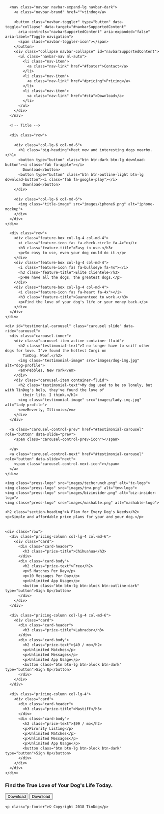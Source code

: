 <!DOCTYPE html>
<html>

<head>
  <meta charset="utf-8">
  <title id="tindog">TinDog</title>

  <!-- Google Fonts -->
  <link rel="preconnect" href="https://fonts.gstatic.com">
  <link href="https://fonts.googleapis.com/css?family=Montserrat:400,500,700,900|Ubuntu:400,500,700" rel="stylesheet">

  <!-- Fontawesome -->
  <script src="https://kit.fontawesome.com/18659e7b3c.js" crossorigin="anonymous"></script>

  <!-- Bootstrap -->
  <link rel="stylesheet" href="https://cdn.jsdelivr.net/npm/bootstrap@4.6.0/dist/css/bootstrap.min.css"
    integrity="sha384-B0vP5xmATw1+K9KRQjQERJvTumQW0nPEzvF6L/Z6nronJ3oUOFUFpCjEUQouq2+l" crossorigin="anonymous">
  <script src="https://code.jquery.com/jquery-3.5.1.slim.min.js"
    integrity="sha384-DfXdz2htPH0lsSSs5nCTpuj/zy4C+OGpamoFVy38MVBnE+IbbVYUew+OrCXaRkfj"
    crossorigin="anonymous"></script>
  <script src="https://cdn.jsdelivr.net/npm/bootstrap@4.6.0/dist/js/bootstrap.bundle.min.js"
    integrity="sha384-Piv4xVNRyMGpqkS2by6br4gNJ7DXjqk09RmUpJ8jgGtD7zP9yug3goQfGII0yAns"
    crossorigin="anonymous"></script>

  <!-- CSS Stylesheets -->
  <link rel="stylesheet" href="css/styles.css">


</head>

<body>

  <section class="colored-section" id="title">
    <div class="container-fluid">
      <!-- Nav Bar -->

      <nav class="navbar navbar-expand-lg navbar-dark">
        <a class="navbar-brand" href="">tindog</a>

        <button class="navbar-toggler" type="button" data-toggle="collapse" data-target="#navbarSupportedContent"
          aria-controls="navbarSupportedContent" aria-expanded="false" aria-label="Toggle navigation">
          <span class="navbar-toggler-icon"></span>
        </button>
        <div class="collapse navbar-collapse" id="navbarSupportedContent">
          <ul class="navbar-nav ml-auto">
            <li class="nav-item">
              <a class="nav-link" href="#footer">Contact</a>
            </li>
            <li class="nav-item">
              <a class="nav-link" href="#pricing">Pricing</a>
            </li>
            <li class="nav-item">
              <a class="nav-link" href="#cta">Download</a>
            </li>
          </ul>
        </div>
      </nav>

      <!-- Title -->

      <div class="row">

        <div class="col-lg-6 col-md-6">
          <h1 class="big-heading">Meet new and interesting dogs nearby.</h1>
          <button type="button" class="btn btn-dark btn-lg download-button"><i class="fab fa-apple"></i>
            Download</button>
          <button type="button" class="btn btn-outline-light btn-lg download-button"><i class="fab fa-google-play"></i>
            Download</button>
        </div>

        <div class="col-lg-6 col-md-6">
          <img class="title-image" src="images/iphone6.png" alt="iphone-mockup">
        </div>
      </div>
    </div>
  </section>


  <!-- Features -->

  <section class="white-section" id="features">
    <div class="container-fluid">

      <div class="row">
        <div class="feature-box col-lg-4 col-md-4">
          <i class="feature-icon fas fa-check-circle fa-4x"></i>
          <h3 class="feature-title">Easy to use.</h3>
          <p>So easy to use, even your dog could do it.</p>
        </div>
        <div class="feature-box col-lg-4 col-md-4">
          <i class="feature-icon fas fa-bullseye fa-4x"></i>
          <h3 class="feature-title">Elite Clientele</h3>
          <p>We have all the dogs, the greatest dogs.</p>
        </div>
        <div class="feature-box col-lg-4 col-md-4">
          <i class="feature-icon fas fa-heart fa-4x"></i>
          <h3 class="feature-title">Guaranteed to work.</h3>
          <p>Find the love of your dog's life or your money back.</p>
        </div>
      </div>
    </div>

  </section>

  <!-- Testimonials -->

  <section class="colored-section" id="testimonials">

    <div id="testimonial-carousel" class="carousel slide" data-ride="carousel">
      <div class="carousel-inner">
        <div class="carousel-item active container-fluid">
          <h2 class="testimonial-text">I no longer have to sniff other dogs for love. I've found the hottest Corgi on
            TinDog. Woof.</h2>
          <img class="testimonial-image" src="images/dog-img.jpg" alt="dog-profile">
          <em>Pebbles, New York</em>
        </div>
        <div class="carousel-item container-fluid">
          <h2 class="testimonial-text">My dog used to be so lonely, but with TinDog's help, they've found the love of
            their life. I think.</h2>
          <img class="testimonial-image" src="images/lady-img.jpg" alt="lady-profile">
          <em>Beverly, Illinois</em>
        </div>
      </div>

      <a class="carousel-control-prev" href="#testimonial-carousel" role="button" data-slide="prev">
        <span class="carousel-control-prev-icon"></span>

      </a>
      <a class="carousel-control-next" href="#testimonial-carousel" role="button" data-slide="next">
        <span class="carousel-control-next-icon"></span>
      </a>
    </div>

  </section>


  <!-- Press -->

  <section class="colored-section" id="press">

    <img class="press-logo" src="images/techcrunch.png" alt="tc-logo">
    <img class="press-logo" src="images/tnw.png" alt="tnw-logo">
    <img class="press-logo" src="images/bizinsider.png" alt="biz-insider-logo">
    <img class="press-logo" src="images/mashable.png" alt="mashable-logo">

  </section>


  <!-- Pricing -->

  <section class="white-section" id="pricing">

    <h2 class="section-heading">A Plan for Every Dog's Needs</h2>
    <p>Simple and affordable price plans for your and your dog.</p>


    <div class="row">
      <div class="pricing-column col-lg-4 col-md-6">
        <div class="card">
          <div class="card-header">
            <h3 class="price-title">Chihuahua</h3>
          </div>
          <div class="card-body">
            <h2 class="price-text">Free</h2>
            <p>5 Matches Per Day</p>
            <p>10 Messages Per Day</p>
            <p>Unlimited App Usage</p>
            <button class="btn btn-lg btn-block btn-outline-dark" type="button">Sign Up</button>
          </div>
        </div>
      </div>

      <div class="pricing-column col-lg-4 col-md-6">
        <div class="card">
          <div class="card-header">
            <h3 class="price-title">Labrador</h3>
          </div>
          <div class="card-body">
            <h2 class="price-text">$49 / mo</h2>
            <p>Unlimited Matches</p>
            <p>Unlimited Messages</p>
            <p>Unlimited App Usage</p>
            <button class="btn btn-lg btn-block btn-dark" type="button">Sign Up</button>
          </div>
        </div>
      </div>

      <div class="pricing-column col-lg-4">
        <div class="card">
          <div class="card-header">
            <h3 class="price-title">Mastiff</h3>
          </div>
          <div class="card-body">
            <h2 class="price-text">$99 / mo</h2>
            <p>Pirority Listing</p>
            <p>Unlimited Matches</p>
            <p>Unlimited Messages</p>
            <p>Unlimited App Usage</p>
            <button class="btn btn-lg btn-block btn-dark" type="button">Sign Up</button>
          </div>
        </div>
      </div>
    </div>



  </section>


  <!-- Call to Action -->

  <section class="colored-section" id="cta">
    <div class="container-fluid">
      <h3 class="big-heading">Find the True Love of Your Dog's Life Today.</h3>
      <button type="button" class="btn btn-dark btn-md download-button"><i class="fab fa-apple"></i>
        Download</button>
      <button type="button" class="btn btn-outline-light btn-md download-button"><i class="fab fa-google-play"></i>
        Download</button>
    </div>
  </section>


  <!-- Footer -->

  <footer class="white-section" id="footer">
    <div class="container-fluid">
      <i class="social-icon fab fa-twitter"></i>
      <i class="social-icon fab fa-facebook-f"></i>
      <i class="social-icon fab fa-instagram"></i>
      <i class="social-icon fas fa-envelope"></i>
    </div>

    <p class="p-footer">© Copyright 2018 TinDog</p>

  </footer>


</body>

</html>
